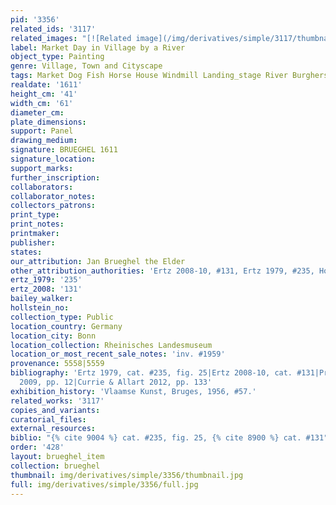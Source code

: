 ```yaml
---
pid: '3356'
related_ids: '3117'
related_images: "[![Related image](/img/derivatives/simple/3117/thumbnail.jpg)](/brughel/3117)"
label: Market Day in Village by a River
object_type: Painting
genre: Village, Town and Cityscape
tags: Market Dog Fish Horse House Windmill Landing_stage River Burghers Boat Wagon
realdate: '1611'
height_cm: '41'
width_cm: '61'
diameter_cm: 
plate_dimensions: 
support: Panel
drawing_medium: 
signature: BRUEGHEL 1611
signature_location: 
support_marks: 
further_inscription: 
collaborators: 
collaborator_notes: 
collectors_patrons: 
print_type: 
print_notes: 
printmaker: 
publisher: 
states: 
our_attribution: Jan Brueghel the Elder
other_attribution_authorities: 'Ertz 2008-10, #131, Ertz 1979, #235, Honig database'
ertz_1979: '235'
ertz_2008: '131'
bailey_walker: 
hollstein_no: 
collection_type: Public
location_country: Germany
location_city: Bonn
location_collection: Rheinisches Landesmuseum
location_or_most_recent_sale_notes: 'inv. #1959'
provenance: 5558|5559
bibliography: 'Ertz 1979, cat. #235, fig. 25|Ertz 2008-10, cat. #131|Prosperettii
  2009, pp. 12|Currie & Allart 2012, pp. 133'
exhibition_history: 'Vlaamse Kunst, Bruges, 1956, #57.'
related_works: '3117'
copies_and_variants: 
curatorial_files: 
external_resources: 
biblio: "{% cite 9004 %} cat. #235, fig. 25, {% cite 8900 %} cat. #131"
order: '428'
layout: brueghel_item
collection: brueghel
thumbnail: img/derivatives/simple/3356/thumbnail.jpg
full: img/derivatives/simple/3356/full.jpg
---
```

